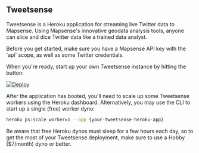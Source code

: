 ## Tweetsense

Tweetsense is a Heroku application for streaming live Twitter data to Mapsense. Using Mapsense's innovative geodata analysis tools, anyone can slice and dice Twitter data like a trained data analyst. 

Before you get started, make sure you have a Mapsense API key with the 'api' scope, as well as some Twitter credentials.

When you're ready, start up your own Tweetsense instance by hitting the button:

[![Deploy](https://www.herokucdn.com/deploy/button.png)](https://heroku.com/deploy)

After the application has booted, you'll need to scale up some Tweetsense workers using the Heroku dashboard. Alternatively, you may use the CLI to start up a single (free) worker dyno:

```bash
heroku ps:scale worker=1 --app {your-tweetsense-heroku-app}
```

Be aware that free Heroku dynos must sleep for a few hours each day, so to get the most of your Tweetsense deployment, make sure to use a Hobby ($7/month) dyno or better.

